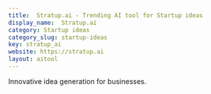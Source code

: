 ```yaml
---
title:  Stratup.ai - Trending AI tool for Startup ideas
display_name:  Stratup.ai
category: Startup ideas
category_slug: startup-ideas
key: stratup_ai
website: https://stratup.ai
layout: aitool
---
```


Innovative idea generation for businesses.
